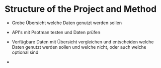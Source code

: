 # Structure of the Project and Method

- Grobe Übersicht welche Daten genutzt werden sollen
- API's mit Psotman testen und Daten prüfen
- Verfügbare Daten mit Übersicht vergleichen und entscheiden welche Daten genutzt werden
sollen und welche nicht, oder auch welche optional sind
  
- 